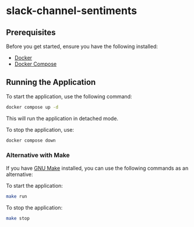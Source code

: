 # slack-channel-sentiments

## Prerequisites
Before you get started, ensure you have the following installed:

- [Docker](https://www.docker.com/get-started)  
- [Docker Compose](https://docs.docker.com/compose/install/)

## Running the Application

To start the application, use the following command:

```bash
docker compose up -d
```

This will run the application in detached mode.

To stop the application, use:

```bash
docker compose down
```

### Alternative with Make

If you have [GNU Make](https://ftp.gnu.org/gnu/make/) installed, you can use the following commands as an alternative:

To start the application:

```bash
make run
```

To stop the application:

```bash
make stop
```